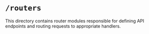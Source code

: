 # `/routers`

This directory contains router modules responsible for defining API endpoints and routing requests to appropriate handlers.